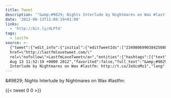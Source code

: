 ```yaml
---
title: Tweet
description: '"&amp;#9829; Nights Interlude by Nightmares on Wax #lastfm: "'
date: '2012-08-13T11:08:19+01:00'
links:
  - 'http://bit.ly/dLPfd'
tags:
  - lastfm
source: >-
  {"tweet":{"edit_info":{"initial":{"editTweetIds":["234980699038425088"],"editableUntil":"2012-08-13T12:52:19.038Z","editsRemaining":"5","isEditEligible":true}},"retweeted":false,"source":"<a
  href=\"http://lastfmlovetweet.com/\"
  rel=\"nofollow\">LastfmLoveTweet</a>","entities":{"hashtags":[{"text":"lastfm","indices":["50","57"]}],"symbols":[],"user_mentions":[],"urls":[{"url":"http://t.co/3xUcoMz1","expanded_url":"http://bit.ly/dLPfd","display_url":"bit.ly/dLPfd","indices":["59","79"]}]},"display_text_range":["0","79"],"favorite_count":"0","id_str":"234980699038425088","truncated":false,"retweet_count":"0","id":"234980699038425088","possibly_sensitive":false,"created_at":"Mon
  Aug 13 11:52:19 +0000 2012","favorited":false,"full_text":"&amp;#9829; Nights
  Interlude by Nightmares on Wax #lastfm: http://t.co/3xUcoMz1","lang":"en"}}
---
```

&amp;#9829; Nights Interlude by Nightmares on Wax #lastfm: 
    
{{< tweet 0 0 >}}
    
